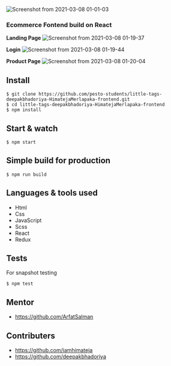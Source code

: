 ![Screenshot from 2021-03-08 01-01-03](https://user-images.githubusercontent.com/48173231/110252183-2eb95d80-7faa-11eb-8be8-c8eae8ed82c3.png)

### Ecommerce Fontend build on React

**Landing Page**
![Screenshot from 2021-03-08 01-19-37](https://user-images.githubusercontent.com/48173231/110252667-8062e780-7fac-11eb-80b2-3257668ec2b1.png)

**Login**
![Screenshot from 2021-03-08 01-19-44](https://user-images.githubusercontent.com/48173231/110252663-7f31ba80-7fac-11eb-8b25-19dcd38d3f66.png)

**Product Page**
![Screenshot from 2021-03-08 01-20-04](https://user-images.githubusercontent.com/48173231/110252659-7c36ca00-7fac-11eb-8659-8a450b426a70.png)


## Install

    $ git clone https://github.com/pesto-students/little-tags-deepakbhadoriya-HimatejaMerlapaka-frontend.git
    $ cd little-tags-deepakbhadoriya-HimatejaMerlapaka-frontend
    $ npm install

## Start & watch

    $ npm start

## Simple build for production

    $ npm run build

## Languages & tools used

- Html
- Css
- JavaScript
- Scss
- React
- Redux

## Tests
For snapshot testing

    $ npm test

## Mentor
- https://github.com/ArfatSalman

## Contributers
- https://github.com/iamhimateja
- https://github.com/deepakbhadoriya
